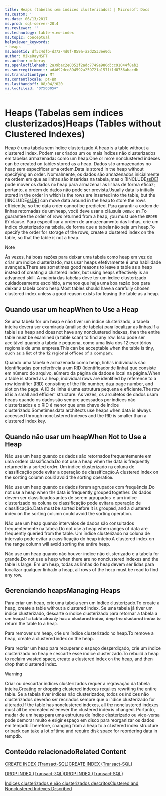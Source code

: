 ```yaml
---
title: Heaps (tabelas sem índices clusterizados) | Microsoft Docs
ms.custom: ''
ms.date: 06/13/2017
ms.prod: sql-server-2014
ms.reviewer: ''
ms.technology: table-view-index
ms.topic: conceptual
helpviewer_keywords:
- heaps
ms.assetid: df5c4dfb-d372-4d0f-859a-a2d2533ee0d7
author: MikeRayMSFT
ms.author: mikeray
ms.openlocfilehash: 2a39bac2e0352f2adc7749e980d5cc91044f8ab2
ms.sourcegitcommit: ad4d92dce894592a259721a1571b1d8736abacdb
ms.translationtype: MT
ms.contentlocale: pt-BR
ms.lasthandoff: 08/04/2020
ms.locfileid: "87583050"
---
```

# <a name="heaps-tables-without-clustered-indexes"></a><span data-ttu-id="0fbc8-102">Heaps (Tabelas sem índices clusterizados)</span><span class="sxs-lookup"><span data-stu-id="0fbc8-102">Heaps (Tables without Clustered Indexes)</span></span>
  <span data-ttu-id="0fbc8-103">Heap é uma tabela sem índice clusterizado.</span><span class="sxs-lookup"><span data-stu-id="0fbc8-103">A heap is a table without a clustered index.</span></span> <span data-ttu-id="0fbc8-104">Podem ser criados um ou mais índices não clusterizados em tabelas armazenadas como um heap.</span><span class="sxs-lookup"><span data-stu-id="0fbc8-104">One or more nonclustered indexes can be created on tables stored as a heap.</span></span> <span data-ttu-id="0fbc8-105">Dados são armazenados no heap sem especificar uma ordem.</span><span class="sxs-lookup"><span data-stu-id="0fbc8-105">Data is stored in the heap without specifying an order.</span></span> <span data-ttu-id="0fbc8-106">Normalmente, os dados são armazenados inicialmente na ordem em que as linhas são inseridas na tabela, mas o [!INCLUDE[ssDE](../../includes/ssde-md.md)] pode mover os dados no heap para armazenar as linhas de forma eficaz; portanto, a ordem de dados não pode ser prevista.</span><span class="sxs-lookup"><span data-stu-id="0fbc8-106">Usually data is initially stored in the order in which is the rows are inserted into the table, but the [!INCLUDE[ssDE](../../includes/ssde-md.md)] can move data around in the heap to store the rows efficiently; so the data order cannot be predicted.</span></span> <span data-ttu-id="0fbc8-107">Para garantir a ordem de linhas retornadas de um heap, você deve usar a cláusula `ORDER BY`.</span><span class="sxs-lookup"><span data-stu-id="0fbc8-107">To guarantee the order of rows returned from a heap, you must use the `ORDER BY` clause.</span></span> <span data-ttu-id="0fbc8-108">Para especificar a ordem de armazenamento das linhas, crie um índice clusterizado na tabela, de forma que a tabela não seja um heap.</span><span class="sxs-lookup"><span data-stu-id="0fbc8-108">To specify the order for storage of the rows, create a clustered index on the table, so that the table is not a heap.</span></span>  
  
> [!NOTE]  
>  <span data-ttu-id="0fbc8-109">Às vezes, há boas razões para deixar uma tabela como heap em vez de criar um índice clusterizado, mas usar heaps efetivamente é uma habilidade avançada.</span><span class="sxs-lookup"><span data-stu-id="0fbc8-109">There are sometimes good reasons to leave a table as a heap instead of creating a clustered index, but using heaps effectively is an advanced skill.</span></span> <span data-ttu-id="0fbc8-110">A maioria das tabelas deve ter um índice clusterizado cuidadosamente escolhido, a menos que haja uma boa razão boa para deixar a tabela como heap.</span><span class="sxs-lookup"><span data-stu-id="0fbc8-110">Most tables should have a carefully chosen clustered index unless a good reason exists for leaving the table as a heap.</span></span>  
  
## <a name="when-to-use-a-heap"></a><span data-ttu-id="0fbc8-111">Quando usar um heap</span><span class="sxs-lookup"><span data-stu-id="0fbc8-111">When to Use a Heap</span></span>  
 <span data-ttu-id="0fbc8-112">Se uma tabela for um heap e não tiver um índice clusterizado, a tabela inteira deverá ser examinada (análise de tabela) para localizar as linhas.</span><span class="sxs-lookup"><span data-stu-id="0fbc8-112">If a table is a heap and does not have any nonclustered indexes, then the entire table must be examined (a table scan) to find any row.</span></span> <span data-ttu-id="0fbc8-113">Isso pode ser aceitável quando a tabela é pequena, como uma lista dos 12 escritórios regionais de uma empresa.</span><span class="sxs-lookup"><span data-stu-id="0fbc8-113">This can be acceptable when the table is tiny, such as a list of the 12 regional offices of a company.</span></span>  
  
 <span data-ttu-id="0fbc8-114">Quando uma tabela é armazenada como heap, linhas individuais são identificadas por referência a um RID (identificador de linha) que consiste em número do arquivo, número da página de dados e local na página.</span><span class="sxs-lookup"><span data-stu-id="0fbc8-114">When a table is stored as a heap, individual rows are identified by reference to a row identifier (RID) consisting of the file number, data page number, and slot on the page.</span></span> <span data-ttu-id="0fbc8-115">A ID de linha é uma estrutura pequena e eficiente.</span><span class="sxs-lookup"><span data-stu-id="0fbc8-115">The row id is a small and efficient structure.</span></span> <span data-ttu-id="0fbc8-116">Às vezes, os arquitetos de dados usam heaps quando os dados são sempre acessados por índices não clusterizados e o RID é menor que uma chave de índice clusterizado.</span><span class="sxs-lookup"><span data-stu-id="0fbc8-116">Sometimes data architects use heaps when data is always accessed through nonclustered indexes and the RID is smaller than a clustered index key.</span></span>  
  
## <a name="when-not-to-use-a-heap"></a><span data-ttu-id="0fbc8-117">Quando não usar um heap</span><span class="sxs-lookup"><span data-stu-id="0fbc8-117">When Not to Use a Heap</span></span>  
 <span data-ttu-id="0fbc8-118">Não use um heap quando os dados são retornados frequentemente em uma ordem classificada.</span><span class="sxs-lookup"><span data-stu-id="0fbc8-118">Do not use a heap when the data is frequently returned in a sorted order.</span></span> <span data-ttu-id="0fbc8-119">Um índice clusterizado na coluna de classificação pode evitar a operação de classificação.</span><span class="sxs-lookup"><span data-stu-id="0fbc8-119">A clustered index on the sorting column could avoid the sorting operation.</span></span>  
  
 <span data-ttu-id="0fbc8-120">Não use um heap quando os dados forem agrupados com frequência.</span><span class="sxs-lookup"><span data-stu-id="0fbc8-120">Do not use a heap when the data is frequently grouped together.</span></span> <span data-ttu-id="0fbc8-121">Os dados devem ser classificados antes de serem agrupados, e um índice clusterizado na coluna de classificação pode evitar a operação de classificação.</span><span class="sxs-lookup"><span data-stu-id="0fbc8-121">Data must be sorted before it is grouped, and a clustered index on the sorting column could avoid the sorting operation.</span></span>  
  
 <span data-ttu-id="0fbc8-122">Não use um heap quando intervalos de dados são consultados frequentemente na tabela.</span><span class="sxs-lookup"><span data-stu-id="0fbc8-122">Do not use a heap when ranges of data are frequently queried from the table.</span></span>  <span data-ttu-id="0fbc8-123">Um índice clusterizado na coluna de intervalo pode evitar a classificação do heap inteiro.</span><span class="sxs-lookup"><span data-stu-id="0fbc8-123">A clustered index on the range column will avoid sorting the entire heap.</span></span>  
  
 <span data-ttu-id="0fbc8-124">Não use um heap quando não houver índice não clusterizado e a tabela for grande.</span><span class="sxs-lookup"><span data-stu-id="0fbc8-124">Do not use a heap when there are no nonclustered indexes and the table is large.</span></span> <span data-ttu-id="0fbc8-125">Em um heap, todas as linhas do heap devem ser lidas para localizar qualquer linha.</span><span class="sxs-lookup"><span data-stu-id="0fbc8-125">In a heap, all rows of the heap must be read to find any row.</span></span>  
  
## <a name="managing-heaps"></a><span data-ttu-id="0fbc8-126">Gerenciando heaps</span><span class="sxs-lookup"><span data-stu-id="0fbc8-126">Managing Heaps</span></span>  
 <span data-ttu-id="0fbc8-127">Para criar um heap, crie uma tabela sem um índice clusterizado.</span><span class="sxs-lookup"><span data-stu-id="0fbc8-127">To create a heap, create a table without a clustered index.</span></span> <span data-ttu-id="0fbc8-128">Se uma tabela já tiver um índice clusterizado, descarte o índice clusterizado para retornar a tabela a um heap.</span><span class="sxs-lookup"><span data-stu-id="0fbc8-128">If a table already has a clustered index, drop the clustered index to return the table to a heap.</span></span>  
  
 <span data-ttu-id="0fbc8-129">Para remover um heap, crie um índice clusterizado no heap.</span><span class="sxs-lookup"><span data-stu-id="0fbc8-129">To remove a heap, create a clustered index on the heap.</span></span>  
  
 <span data-ttu-id="0fbc8-130">Para recriar um heap para recuperar o espaço desperdiçado, crie um índice clusterizado no heap e descarte esse índice clusterizado.</span><span class="sxs-lookup"><span data-stu-id="0fbc8-130">To rebuild a heap to reclaim wasted space, create a clustered index on the heap, and then drop that clustered index.</span></span>  
  
> [!WARNING]  
>  <span data-ttu-id="0fbc8-131">Criar ou descartar índices clusterizados requer a regravação da tabela inteira.</span><span class="sxs-lookup"><span data-stu-id="0fbc8-131">Creating or dropping clustered indexes requires rewriting the entire table.</span></span> <span data-ttu-id="0fbc8-132">Se a tabela tiver índices não clusterizados, todos os índices não clusterizados deverão ser recriados sempre que o índice clusterizado for alterado.</span><span class="sxs-lookup"><span data-stu-id="0fbc8-132">If the table has nonclustered indexes, all the nonclustered indexes must all be recreated whenever the clustered index is changed.</span></span> <span data-ttu-id="0fbc8-133">Portanto, mudar de um heap para uma estrutura de índice clusterizado ou vice-versa pode demorar muito e exigir espaço em disco para reorganizar os dados em tempdb.</span><span class="sxs-lookup"><span data-stu-id="0fbc8-133">Therefore, changing from a heap to a clustered index structure or back can take a lot of time and require disk space for reordering data in tempdb.</span></span>  
  
## <a name="related-content"></a><span data-ttu-id="0fbc8-134">Conteúdo relacionado</span><span class="sxs-lookup"><span data-stu-id="0fbc8-134">Related Content</span></span>  
 [<span data-ttu-id="0fbc8-135">CREATE INDEX &#40;Transact-SQL&#41;</span><span class="sxs-lookup"><span data-stu-id="0fbc8-135">CREATE INDEX &#40;Transact-SQL&#41;</span></span>](/sql/t-sql/statements/create-index-transact-sql)  
  
 [<span data-ttu-id="0fbc8-136">DROP INDEX &#40;Transact-SQL&#41;</span><span class="sxs-lookup"><span data-stu-id="0fbc8-136">DROP INDEX &#40;Transact-SQL&#41;</span></span>](/sql/t-sql/statements/drop-index-transact-sql)  
  
 [<span data-ttu-id="0fbc8-137">Índices clusterizados e não clusterizados descritos</span><span class="sxs-lookup"><span data-stu-id="0fbc8-137">Clustered and Nonclustered Indexes Described</span></span>](clustered-and-nonclustered-indexes-described.md)  
  
  
